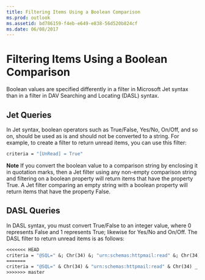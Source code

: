 ```yaml
---
title: Filtering Items Using a Boolean Comparison
ms.prod: outlook
ms.assetid: bd786159-f4eb-e649-e838-56d520b824cf
ms.date: 06/08/2017
---
```



# Filtering Items Using a Boolean Comparison

Boolean values are specified differently in a filter in Microsoft Jet syntax than in a filter in DAV Searching and Locating (DASL) syntax.


## Jet Queries

In Jet syntax, boolean operators such as True/False, Yes/No, On/Off, and so on, should be used as is and should not be converted to a string. For example, to create a filter to return unread items, you can use this filter:


```vb
criteria = "[UnRead] = True"
```


 **Note**  If you convert the boolean value to a comparison string by enclosing it in quotation marks, then a Jet filter using any non-empty comparison string and filtering on a boolean property will return items that have the property True. A Jet filter comparing an empty string with a boolean property will return items that have the property False. 


## DASL Queries

In DASL syntax, you must convert True/False to an integer value, where 0 represents False and 1 represents True; likewise for Yes/No and On/Off. The DASL filter to return unread items is as follows: 


```vb
<<<<<<< HEAD
criteria = "@SQL=" &; Chr(34) &; "urn:schemas:httpmail:read" &; Chr(34) _ &; " = 0"
=======
criteria = "@SQL=" & Chr(34) & "urn:schemas:httpmail:read" & Chr(34) _ & " = 0"
>>>>>>> master
```


